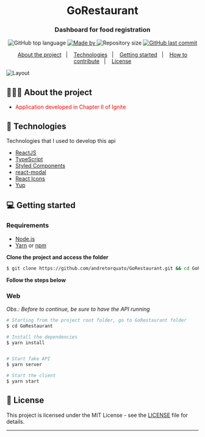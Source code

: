 <h1 align="center">
  GoRestaurant
</h1>

<h3 align="center">
  Dashboard for food registration
</h3>

<p align="center">
  <img alt="GitHub top language" src="https://img.shields.io/github/languages/top/andretorquato/GoRestaurant">

  <a href="https://www.linkedin.com/in/andretorquatoo/">
    <img alt="Made by" src="https://img.shields.io/badge/made%20by-Andre%20Torquato-gree">
  </a>
  
  <img alt="Repository size" src="https://img.shields.io/github/repo-size/andretorquato/GoRestaurant">
  
  <a href="https://github.com/andretorquato/GoRestaurant/commits/main">
    <img alt="GitHub last commit" src="https://img.shields.io/github/last-commit/andretorquato/GoRestaurant">
  </a>
</p>

<p align="center">
  <a href="#-about-the-project">About the project</a>&nbsp;&nbsp;&nbsp;|&nbsp;&nbsp;&nbsp;
  <a href="#-technologies">Technologies</a>&nbsp;&nbsp;&nbsp;|&nbsp;&nbsp;&nbsp;
  <a href="#-getting-started">Getting started</a>&nbsp;&nbsp;&nbsp;|&nbsp;&nbsp;&nbsp;
  <a href="#-how-to-contribute">How to contribute</a>&nbsp;&nbsp;&nbsp;|&nbsp;&nbsp;&nbsp;
  <a href="#-license">License</a>
</p>

<img alt="Layout" src="https://res.cloudinary.com/andretorquato/image/upload/v1619968617/readmes/GoRestaurant_g0uwg9.jpg">

## 👨🏻‍💻 About the project

- <p style="color: red;">Application developed in Chapter II of Ignite</p>

## 🚀 Technologies

Technologies that I used to develop this api

- [ReactJS](https://reactjs.org/)
- [TypeScript](https://www.typescriptlang.org/)
- [Styled Components](https://styled-components.com/)
- [react-modal](https://github.com/reactjs/react-modal)
- [React Icons](https://react-icons.netlify.com/#/)
- [Yup](https://github.com/jquense/yup)


## 💻 Getting started

### Requirements

- [Node.js](https://nodejs.org/en/)
- [Yarn](https://classic.yarnpkg.com/) or [npm](https://www.npmjs.com/)

**Clone the project and access the folder**

```bash
$ git clone https://github.com/andretorquato/GoRestaurant.git && cd GoRestaurant
```

**Follow the steps below**

### Web

_Obs.: Before to continue, be sure to have the API running_

```bash
# Starting from the project root folder, go to GoRestaurant folder
$ cd GoRestaurant

# Install the dependencies
$ yarn install


# Start fake API
$ yarn server

# Start the client
$ yarn start
```


## 📝 License

This project is licensed under the MIT License - see the [LICENSE](LICENSE) file for details.

---
